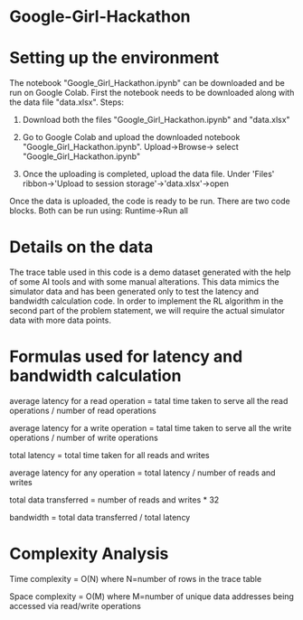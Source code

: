 # Google-Girl-Hackathon
# Setting up the environment
The notebook "Google_Girl_Hackathon.ipynb" can be downloaded and be run on Google Colab. First the notebook needs to be downloaded along with the data file "data.xlsx". 
Steps:
1. Download both the files "Google_Girl_Hackathon.ipynb" and "data.xlsx"
   
3. Go to Google Colab and upload the downloaded notebook "Google_Girl_Hackathon.ipynb".
   Upload->Browse-> select "Google_Girl_Hackathon.ipynb"
   
5. Once the uploading is completed, upload the data file.
   Under 'Files' ribbon->'Upload to session storage'->'data.xlsx'->open
   
Once the data is uploaded, the code is ready to be run. There are two code blocks. Both can be run using:
Runtime->Run all

# Details on the data
The trace table used in this code is a demo dataset generated with the help of some AI tools and with some manual alterations. This data mimics the simulator data and has been generated only to test the latency and bandwidth calculation code. In order to implement the RL algorithm in the second part of the problem statement, we will require the actual simulator data with more data points.

# Formulas used for latency and bandwidth calculation
average latency for a read operation = tatal time taken to serve all the read operations / number of read operations

average latency for a write operation = tatal time taken to serve all the write operations / number of write operations

total latency = total time taken for all reads and writes

average latency for any operation = total latency / number of reads and writes

total data transferred = number of reads and writes * 32

bandwidth = total data transferred / total latency

# Complexity Analysis
Time complexity = O(N) where N=number of rows in the trace table

Space complexity = O(M) where M=number of unique data addresses being accessed via read/write operations
